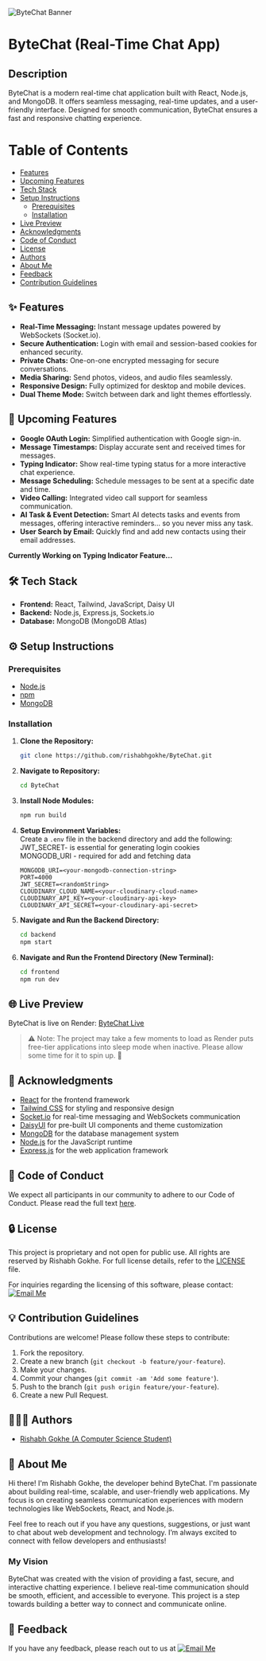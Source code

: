 
![ByteChat Banner](https://res.cloudinary.com/dnytagac4/image/upload/v1741967602/ByteChat_Poster_qesrxh.png)

# ByteChat (Real-Time Chat App)

## Description

ByteChat is a modern real-time chat application built with React, Node.js, and MongoDB. It offers seamless messaging, real-time updates, and a user-friendly interface. Designed for smooth communication, ByteChat ensures a fast and responsive chatting experience.  

# Table of Contents

  - [Features](#-features)
  - [Upcoming Features](#-upcoming-features)
  - [Tech Stack](#️-tech-stack)
  - [Setup Instructions](#️-setup-instructions)
    - [Prerequisites](#prerequisites)
    - [Installation](#installation)
  - [Live Preview](#live-preview)
  - [Acknowledgments](#acknowledgments)
  - [Code of Conduct](#code-of-conduct)
  - [License](#license)
  - [Authors](#-authors)
  - [About Me](#-about-me)
  - [Feedback](#feedback)
  - [Contribution Guidelines](#-contribution-guidelines)

## ✨ Features  

- **Real-Time Messaging:** Instant message updates powered by WebSockets (Socket.io).  
- **Secure Authentication:** Login with email and session-based cookies for enhanced security.  
- **Private Chats:** One-on-one encrypted messaging for secure conversations.  
- **Media Sharing:** Send photos, videos, and audio files seamlessly.  
- **Responsive Design:** Fully optimized for desktop and mobile devices.  
- **Dual Theme Mode:** Switch between dark and light themes effortlessly.  

## 🚀 Upcoming Features  

- **Google OAuth Login:** Simplified authentication with Google sign-in.  
- **Message Timestamps:** Display accurate sent and received times for messages.  
- **Typing Indicator:** Show real-time typing status for a more interactive chat experience.  
- **Message Scheduling:** Schedule messages to be sent at a specific date and time.  
- **Video Calling:** Integrated video call support for seamless communication.  
- **AI Task & Event Detection:** Smart AI detects tasks and events from messages, offering interactive reminders... so you never miss any task.  
- **User Search by Email:** Quickly find and add new contacts using their email addresses.  

**Currently Working on Typing Indicator Feature...**


## 🛠️ Tech Stack

- **Frontend:** React, Tailwind, JavaScript, Daisy UI
- **Backend:** Node.js, Express.js, Sockets.io
- **Database:** MongoDB (MongoDB Atlas)

## ⚙️ Setup Instructions

### Prerequisites

- [Node.js](https://nodejs.org/)
- [npm](https://www.npmjs.com/)
- [MongoDB](https://www.mongodb.com/)

### Installation

1. **Clone the Repository:**
   ```bash
   git clone https://github.com/rishabhgokhe/ByteChat.git

2. **Navigate to Repository:**
    ```bash
    cd ByteChat

3. **Install Node Modules:**
    ```bash
    npm run build

4. **Setup Environment Variables:**  
   Create a `.env` file in the backend directory and add the following:  
       JWT_SECRET- is essential for generating login cookies
       <br/>
       MONGODB_URI - required for add and fetching data
       <br/>
   ```plaintext
   MONGODB_URI=<your-mongodb-connection-string>
   PORT=4000
   JWT_SECRET=<randomString>
   CLOUDINARY_CLOUD_NAME=<your-cloudinary-cloud-name>
   CLOUDINARY_API_KEY=<your-cloudinary-api-key>
   CLOUDINARY_API_SECRET=<your-cloudinary-api-secret>

5. **Navigate and Run the Backend Directory:**
    ```bash
    cd backend
    npm start

6. **Navigate and Run the Frontend Directory (New Terminal):**  
   ```bash
   cd frontend
   npm run dev

## 🌐 Live Preview

ByteChat is live on Render: [ByteChat Live](https://bytechat-ltd0.onrender.com/login)  
> ⚠ Note: The project may take a few moments to load as Render puts free-tier applications into sleep mode when inactive. Please allow some time for it to spin up. 🚀


## 🙌 Acknowledgments

- [React](https://react.dev/) for the frontend framework  
- [Tailwind CSS](https://tailwindcss.com/) for styling and responsive design
- [Socket.io](https://socket.io/) for real-time messaging and WebSockets communication
- [DaisyUI](https://daisyui.com/) for pre-built UI components and theme customization
- [MongoDB](https://www.mongodb.com/) for the database management system
- [Node.js](https://nodejs.org/) for the JavaScript runtime  
- [Express.js](https://expressjs.com/) for the web application framework

## 📜 Code of Conduct

We expect all participants in our community to adhere to our Code of Conduct. Please read the full text [here](CODE_OF_CONDUCT.md).

## 🔒 License

This project is proprietary and not open for public use. All rights are reserved by Rishabh Gokhe.
For full license details, refer to the [LICENSE](LICENSE) file.

For inquiries regarding the licensing of this software, please contact: [![Email Me](https://img.shields.io/badge/Email-Me-black?style=flat&logo=[YOUR_ICON_URL]&logoColor=white)](mailto:rishabhgokhe20contact@gmail.com)


## 💡 Contribution Guidelines

Contributions are welcome! Please follow these steps to contribute:
1. Fork the repository.
2. Create a new branch (`git checkout -b feature/your-feature`).
3. Make your changes.
4. Commit your changes (`git commit -am 'Add some feature'`).
5. Push to the branch (`git push origin feature/your-feature`).
6. Create a new Pull Request.

## 👨🏻‍💻 Authors

- [Rishabh Gokhe (A Computer Science Student)](https://www.github.com/rishabhgokhe)

## 🚀 About Me  

Hi there! I'm Rishabh Gokhe, the developer behind ByteChat. I'm passionate about building real-time, scalable, and user-friendly web applications. My focus is on creating seamless communication experiences with modern technologies like WebSockets, React, and Node.js.  

Feel free to reach out if you have any questions, suggestions, or just want to chat about web development and technology. I’m always excited to connect with fellow developers and enthusiasts!  

### My Vision  

ByteChat was created with the vision of providing a fast, secure, and interactive chatting experience. I believe real-time communication should be smooth, efficient, and accessible to everyone. This project is a step towards building a better way to connect and communicate online.

## 📨 Feedback

If you have any feedback, please reach out to us at 
[![Email Me](https://img.shields.io/badge/Email-Me-black?style=flat&logo=[YOUR_ICON_URL]&logoColor=white)](mailto:rishabhgokhe20contact@gmail.com)